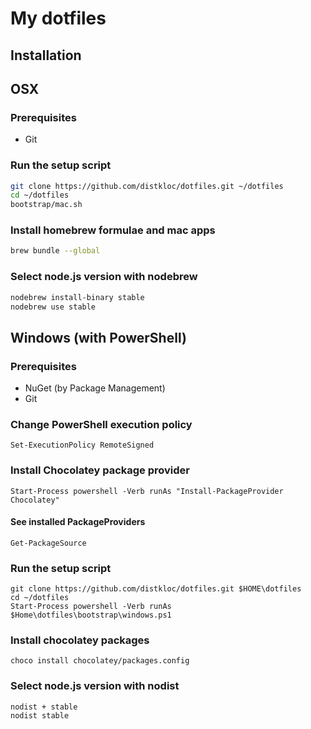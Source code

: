 # My dotfiles

## Installation

## OSX

### Prerequisites

* Git

### Run the setup script

```sh
git clone https://github.com/distkloc/dotfiles.git ~/dotfiles
cd ~/dotfiles
bootstrap/mac.sh
```

### Install homebrew formulae and mac apps

```sh
brew bundle --global
```

### Select node.js version with nodebrew

```sh
nodebrew install-binary stable
nodebrew use stable
```

## Windows (with PowerShell)

### Prerequisites

* NuGet (by Package Management)
* Git

### Change PowerShell execution policy

```posh
Set-ExecutionPolicy RemoteSigned
```

### Install Chocolatey package provider

```posh
Start-Process powershell -Verb runAs "Install-PackageProvider Chocolatey"
```

#### See installed PackageProviders

```posh
Get-PackageSource
```

### Run the setup script

```posh
git clone https://github.com/distkloc/dotfiles.git $HOME\dotfiles
cd ~/dotfiles
Start-Process powershell -Verb runAs $Home\dotfiles\bootstrap\windows.ps1
```

### Install chocolatey packages

```posh
choco install chocolatey/packages.config
```

### Select node.js version with nodist

```posh
nodist + stable
nodist stable
```
